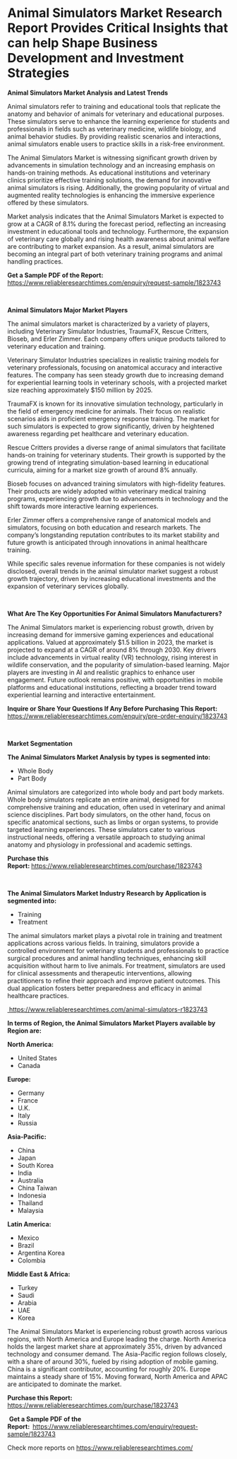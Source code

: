 <p><h1>Animal Simulators Market Research Report Provides Critical Insights that can help Shape Business Development and Investment Strategies</h1></p><p><strong>Animal Simulators Market Analysis and Latest Trends</strong></p>
<p><p>Animal simulators refer to training and educational tools that replicate the anatomy and behavior of animals for veterinary and educational purposes. These simulators serve to enhance the learning experience for students and professionals in fields such as veterinary medicine, wildlife biology, and animal behavior studies. By providing realistic scenarios and interactions, animal simulators enable users to practice skills in a risk-free environment.</p><p>The Animal Simulators Market is witnessing significant growth driven by advancements in simulation technology and an increasing emphasis on hands-on training methods. As educational institutions and veterinary clinics prioritize effective training solutions, the demand for innovative animal simulators is rising. Additionally, the growing popularity of virtual and augmented reality technologies is enhancing the immersive experience offered by these simulators.</p><p>Market analysis indicates that the Animal Simulators Market is expected to grow at a CAGR of 8.1% during the forecast period, reflecting an increasing investment in educational tools and technology. Furthermore, the expansion of veterinary care globally and rising health awareness about animal welfare are contributing to market expansion. As a result, animal simulators are becoming an integral part of both veterinary training programs and animal handling practices.</p></p>
<p><strong>Get a Sample PDF of the Report:&nbsp;</strong> <a href="https://www.reliableresearchtimes.com/enquiry/request-sample/1823743?utm_campaign=2563&utm_medium=2&utm_source=Github&utm_content=ia&utm_term=03032025&utm_id=animal-simulators">https://www.reliableresearchtimes.com/enquiry/request-sample/1823743</a></p>
<p>&nbsp;</p>
<p><strong>Animal Simulators Major Market Players</strong></p>
<p><p>The animal simulators market is characterized by a variety of players, including Veterinary Simulator Industries, TraumaFX, Rescue Critters, Bioseb, and Erler Zimmer. Each company offers unique products tailored to veterinary education and training.</p><p>Veterinary Simulator Industries specializes in realistic training models for veterinary professionals, focusing on anatomical accuracy and interactive features. The company has seen steady growth due to increasing demand for experiential learning tools in veterinary schools, with a projected market size reaching approximately $150 million by 2025. </p><p>TraumaFX is known for its innovative simulation technology, particularly in the field of emergency medicine for animals. Their focus on realistic scenarios aids in proficient emergency response training. The market for such simulators is expected to grow significantly, driven by heightened awareness regarding pet healthcare and veterinary education.</p><p>Rescue Critters provides a diverse range of animal simulators that facilitate hands-on training for veterinary students. Their growth is supported by the growing trend of integrating simulation-based learning in educational curricula, aiming for a market size growth of around 8% annually.</p><p>Bioseb focuses on advanced training simulators with high-fidelity features. Their products are widely adopted within veterinary medical training programs, experiencing growth due to advancements in technology and the shift towards more interactive learning experiences.</p><p>Erler Zimmer offers a comprehensive range of anatomical models and simulators, focusing on both education and research markets. The company’s longstanding reputation contributes to its market stability and future growth is anticipated through innovations in animal healthcare training.</p><p>While specific sales revenue information for these companies is not widely disclosed, overall trends in the animal simulator market suggest a robust growth trajectory, driven by increasing educational investments and the expansion of veterinary services globally.</p></p>
<p>&nbsp;</p>
<p><strong>What Are The Key Opportunities For Animal Simulators Manufacturers?</strong></p>
<p><p>The Animal Simulators market is experiencing robust growth, driven by increasing demand for immersive gaming experiences and educational applications. Valued at approximately $1.5 billion in 2023, the market is projected to expand at a CAGR of around 8% through 2030. Key drivers include advancements in virtual reality (VR) technology, rising interest in wildlife conservation, and the popularity of simulation-based learning. Major players are investing in AI and realistic graphics to enhance user engagement. Future outlook remains positive, with opportunities in mobile platforms and educational institutions, reflecting a broader trend toward experiential learning and interactive entertainment.</p></p>
<p><strong>Inquire or Share Your Questions If Any Before Purchasing This Report:</strong> <a href="https://www.reliableresearchtimes.com/enquiry/pre-order-enquiry/1823743?utm_campaign=2563&utm_medium=2&utm_source=Github&utm_content=ia&utm_term=03032025&utm_id=animal-simulators">https://www.reliableresearchtimes.com/enquiry/pre-order-enquiry/1823743</a></p>
<p>&nbsp;</p>
<p><strong>Market Segmentation</strong></p>
<p><strong>The Animal Simulators Market Analysis by types is segmented into:</strong></p>
<p><ul><li>Whole Body</li><li>Part Body</li></ul></p>
<p><p>Animal simulators are categorized into whole body and part body markets. Whole body simulators replicate an entire animal, designed for comprehensive training and education, often used in veterinary and animal science disciplines. Part body simulators, on the other hand, focus on specific anatomical sections, such as limbs or organ systems, to provide targeted learning experiences. These simulators cater to various instructional needs, offering a versatile approach to studying animal anatomy and physiology in professional and academic settings.</p></p>
<p><strong>Purchase this Report:&nbsp;</strong><a href="https://www.reliableresearchtimes.com/purchase/1823743?utm_campaign=2563&utm_medium=2&utm_source=Github&utm_content=ia&utm_term=03032025&utm_id=animal-simulators">https://www.reliableresearchtimes.com/purchase/1823743</a></p>
<p>&nbsp;</p>
<p><strong>The Animal Simulators Market Industry Research by Application is segmented into:</strong></p>
<p><ul><li>Training</li><li>Treatment</li></ul></p>
<p><p>The animal simulators market plays a pivotal role in training and treatment applications across various fields. In training, simulators provide a controlled environment for veterinary students and professionals to practice surgical procedures and animal handling techniques, enhancing skill acquisition without harm to live animals. For treatment, simulators are used for clinical assessments and therapeutic interventions, allowing practitioners to refine their approach and improve patient outcomes. This dual application fosters better preparedness and efficacy in animal healthcare practices.</p></p>
<p><a href="https://www.reliableresearchtimes.com/animal-simulators-r1823743?utm_campaign=2563&utm_medium=2&utm_source=Github&utm_content=ia&utm_term=03032025&utm_id=animal-simulators">&nbsp;https://www.reliableresearchtimes.com/animal-simulators-r1823743</a></p>
<p><strong>In terms of Region, the Animal Simulators Market Players available by Region are:</strong></p>
<p>
    <p> <strong> North America: </strong>
        <ul>
            <li>United States</li>
            <li>Canada</li>
        </ul>
        </p> 
    <p> <strong> Europe: </strong>
        <ul>
            <li>Germany</li>
            <li>France</li>
            <li>U.K.</li>
            <li>Italy</li>
            <li>Russia</li>
        </ul>
        </p> 
    <p> <strong> Asia-Pacific: </strong>
        <ul>
            <li>China</li>
            <li>Japan</li>
            <li>South Korea</li>
            <li>India</li>
            <li>Australia</li>
            <li>China Taiwan</li>
            <li>Indonesia</li>
            <li>Thailand</li>
            <li>Malaysia</li>
        </ul>
        </p> 
    <p> <strong> Latin America: </strong>
        <ul>
            <li>Mexico</li>
            <li>Brazil</li>
            <li>Argentina Korea</li>
            <li>Colombia</li>
        </ul>
        </p> 
    <p> <strong> Middle East & Africa: </strong>
        <ul>
            <li>Turkey</li>
            <li>Saudi</li>
            <li>Arabia</li>
            <li>UAE</li>
            <li>Korea</li>
        </ul>
    </p>
    </p>
<p><p>The Animal Simulators Market is experiencing robust growth across various regions, with North America and Europe leading the charge. North America holds the largest market share at approximately 35%, driven by advanced technology and consumer demand. The Asia-Pacific region follows closely, with a share of around 30%, fueled by rising adoption of mobile gaming. China is a significant contributor, accounting for roughly 20%. Europe maintains a steady share of 15%. Moving forward, North America and APAC are anticipated to dominate the market.</p></p>
<p><strong>Purchase this Report: </strong><a href="https://www.reliableresearchtimes.com/purchase/1823743?utm_campaign=2563&utm_medium=2&utm_source=Github&utm_content=ia&utm_term=03032025&utm_id=animal-simulators">https://www.reliableresearchtimes.com/purchase/1823743</a></p>
<p>&nbsp;<strong>Get a Sample PDF of the Report:&nbsp;&nbsp;</strong><a href="https://www.reliableresearchtimes.com/enquiry/request-sample/1823743?utm_campaign=2563&utm_medium=2&utm_source=Github&utm_content=ia&utm_term=03032025&utm_id=animal-simulators">https://www.reliableresearchtimes.com/enquiry/request-sample/1823743</a></p>
<p><strong></strong></p>
<p>Check more reports on <a href="https://www.reliableresearchtimes.com/?utm_campaign=2563&utm_medium=2&utm_source=Github&utm_content=ia&utm_term=03032025&utm_id=animal-simulators">https://www.reliableresearchtimes.com/</a></p>